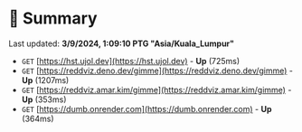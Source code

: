 # 📖 Summary
Last updated: **3/9/2024, 1:09:10 PTG "Asia/Kuala_Lumpur"**

- `GET` [https://hst.ujol.dev](https://hst.ujol.dev) - **Up** (725ms)
- `GET` [https://reddviz.deno.dev/gimme](https://reddviz.deno.dev/gimme) - **Up** (1207ms)
- `GET` [https://reddviz.amar.kim/gimme](https://reddviz.amar.kim/gimme) - **Up** (353ms)
- `GET` [https://dumb.onrender.com](https://dumb.onrender.com) - **Up** (364ms)
